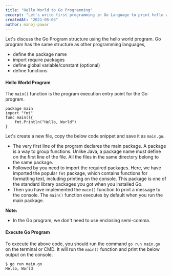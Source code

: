 ```yaml
---
title: "Hello World to Go Programming"
excerpt: "Let's write first programming in Go Language to print hello world."
createdAt: "2021-05-03"
author: manoj-pawar
---
```


Let's discuss the Go Program structure using the hello world program.
Go program has the same structure as other programming languages,
- define the package name
- import require packages
- define global variable/constant (optional)
- define functions

#### Hello World Program

The `main()` function is the program execution entry point for the Go program.

```go[class="line-numbers"]
package main
import "fmt"
func main(){
    fmt.Println("Hello, World")
} 
```

Let's create a new file, copy the below code snippet and save it as `main.go`.
- The very first line of the program declares the main package. A package is a way to group functions. Unlike Java, a package name must define on the first line of the file. All the files in the same directory belong to the same package. 
- Followed by you need to import the required packages. Here, we have imported the popular `fmt` package, which contains functions for formatting text, including printing on the console. This package is one of the standard library packages you got when you installed Go.
- Then you have implemented the `main()` function to print a message to the console. The `main()` function executes by default when you run the main package.

**Note:** 
- In the Go program, we don't need to use enclosing semi-comma.

#### Execute Go Program
To execute the above code, you should run the command `go run main.go` on the terminal or CMD. It will run the `main()` function and print the below output on the console.

```shell
$ go run main.go
Hello, World
```